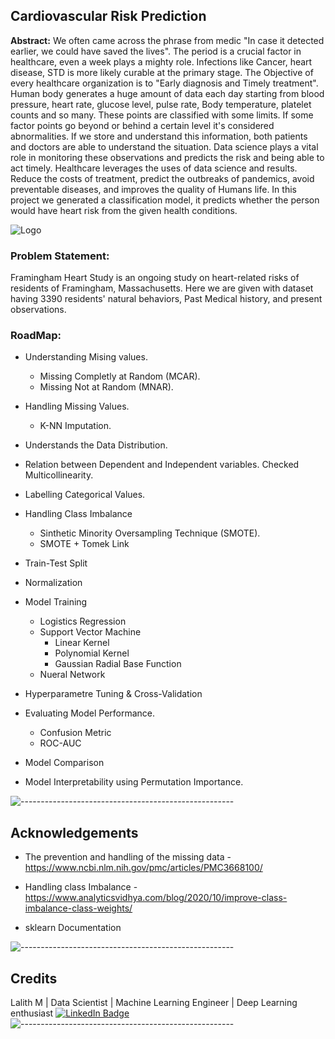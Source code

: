 ## Cardiovascular Risk Prediction

**Abstract:** We often came across the phrase from medic "In case it detected earlier, we could have saved the lives". The period is a crucial factor in healthcare, even a week plays a mighty role. Infections like Cancer, heart disease, STD is more likely curable at the primary stage. The Objective of every healthcare organization is to "Early diagnosis and Timely treatment". Human body generates a huge amount of data each day starting from blood pressure, heart rate, glucose level, pulse rate, Body temperature, platelet counts and so many. These points are classified with some limits. If some factor points go beyond or behind a certain level it's considered abnormalities. If we store and understand this information, both patients and doctors are able to understand the situation. Data science plays a vital role in monitoring these observations and predicts the risk and being able to act timely. Healthcare leverages the uses of data science and results. Reduce the costs of treatment, predict the outbreaks of pandemics, avoid preventable diseases, and improves the quality of Humans life. In this project we generated a classification model, it predicts whether the person would have heart risk from the given health conditions. 

![Logo](https://cdn.shopify.com/s/files/1/0304/4229/1339/articles/BigDataInHospitals.jpg?v=1621013385)

    
### Problem Statement:

Framingham Heart Study is an ongoing study on heart-related risks of residents of Framingham, Massachusetts. Here we are given with dataset having 3390 residents' natural behaviors, Past Medical history, and present observations.
### RoadMap:

* Understanding Mising values.
    * Missing Completly at Random (MCAR).
    * Missing Not at Random (MNAR).
* Handling Missing Values.
    * K-NN Imputation.

* Understands the Data Distribution.
 
* Relation between Dependent and Independent variables. Checked Multicollinearity.

* Labelling Categorical Values.

* Handling Class Imbalance
    * Sinthetic Minority Oversampling Technique (SMOTE).
    * SMOTE + Tomek Link

* Train-Test Split

* Normalization

* Model Training

   * Logistics Regression
   * Support Vector Machine
        * Linear Kernel
        * Polynomial Kernel
        * Gaussian Radial Base Function
   * Nueral Network

* Hyperparametre Tuning & Cross-Validation

* Evaluating Model Performance.
    * Confusion Metric
    * ROC-AUC 

* Model Comparison

* Model Interpretability using Permutation Importance.

![-----------------------------------------------------](https://raw.githubusercontent.com/andreasbm/readme/master/assets/lines/rainbow.png)




  
## Acknowledgements

 - The prevention and handling of the missing data
        - https://www.ncbi.nlm.nih.gov/pmc/articles/PMC3668100/
 
 - Handling class Imbalance
        - https://www.analyticsvidhya.com/blog/2020/10/improve-class-imbalance-class-weights/
 - sklearn Documentation

![-----------------------------------------------------](https://raw.githubusercontent.com/andreasbm/readme/master/assets/lines/rainbow.png)
  
## Credits
Lalith M | Data Scientist | Machine Learning Engineer | Deep Learning enthusiast
[![LinkedIn Badge](https://img.shields.io/badge/LinkedIn-0077B5?style=for-the-badge&logo=linkedin&logoColor=white)](https://www.linkedin.com/in/lalith-m-0103b9ab/)
![-----------------------------------------------------](https://raw.githubusercontent.com/andreasbm/readme/master/assets/lines/rainbow.png)
  
